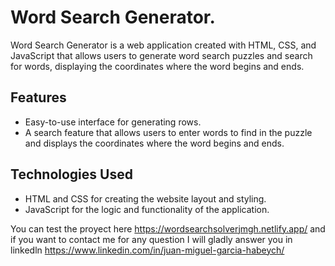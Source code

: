 # Word Search Generator.
Word Search Generator is a web application created with HTML, CSS, and JavaScript that allows users to generate word search puzzles and search for words, displaying the coordinates where the word begins and ends.

## Features
* Easy-to-use interface for generating rows.
* A search feature that allows users to enter words to find in the puzzle and displays the coordinates where the word begins and ends.

## Technologies Used
* HTML and CSS for creating the website layout and styling.
* JavaScript for the logic and functionality of the application.

You can test the proyect here https://wordsearchsolverjmgh.netlify.app/
and if you want to contact me for any question I will gladly answer you in linkedln https://www.linkedin.com/in/juan-miguel-garcia-habeych/

